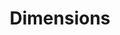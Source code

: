 ---
layout: default
bigquery: https://console.cloud.google.com/bigquery?p=covid-19-dimensions-ai&page=table&d=data&t=publications
contributors: Digital Science, https://www.digital-science.com/
cost: Free for personal, non-commercial use.
description: Dimensions contains more than 100 million publications, ranging from
  articles published in scholarly journals, books and book chapters, to preprints
  and conference proceedings. All publications are contextualized with linked data
  sets, funding, publications, patents, clinical trials, and policy documents. You
  can also view associated categories, funders, institutions, and researcher profiles.
documentation: https://docs.dimensions.ai/bigquery/index.html
last_edit: 04/10/2022, 04:52:27
location: https://www.dimensions.ai/products/free/
maintained_by: Digital Science, https://www.digital-science.com/
schema_fields:
- date
- type
- supporting_grant_ids
- research_org_cities
- original_abstract
- patent_ids
- inventor_names
- funding_gbp
- investigators
- granted_date
- labels
- category_icrp_cso
- ipcr
- family_members_ids
- title
- authors
- id
- publication_date
- proceedings_title
- category_icrp_ct
- clinical_trial_ids
- volume
- end_year
- citations
- repository_name
- links
- funding_cny
- category_bra
- journal_lists
- research_org_state_names
- embargo_date
- grant_number
- funder_org_acronyms
- research_org_state_codes
- funding_usd
- funding_details
- funder_org_cities
- funder_countries
- application_number
- category_hrcs_hc
- category_rcdc
- pmid
- mesh_terms
- concepts
- acronym
- funder_orgs
- priority_date
- registry
- issue
- created_date
- citation_string
- mesh_headings
- kind
- category_sdg
- original_assignee
- cited_by_ids
- foa_number
- research_orgs
- description
- assignee_orgs
- altmetrics
- publication_year
- researcher_ids
- original_assignee_countries
- family_count
- resulting_publication_doi
- subtitles
- family_id
- editors
- gender
- filing_status
- publisher
- category_hra
- start_year
- category_uoa
- email_address
- funding_nzd
- funding_eur
- associated_grant_ids
- arxiv_id
- metrics
- active_years
- assignee_countries
- current_assignee_countries
- language
- date_imported_gbq
- funding_chf
- reference_ids
- pages
- conditions
- types
- category_hrcs_rac
- year
- funding_cad
- start_date
- legal_status
- research_org_countries
- category_for
- abstract
- filing_date
- date_normal
- cpc
- resulting_publication_ids
- expiration_date
- repository_url
- date_print
- associated_publication_pmid
- original_title
- publication_ids
- external_ids
- current_assignee_orgs
- status
- legal_events
- funder_org
- associated_publication_doi
- categories
- wikipedia_url
- granted_year
- conference
- funding_aud
- funding_amount
- organisation_details
- funder_org_state_codes
- repository_id
- funder_org_countries
- acronyms
- priority_year
- license
- funding_jpy
- current_assignee
- associated_publication_arxiv_id
- research_org_country_names
- jurisdiction
- end_date
- filing_year
- book_series_title
- isbn
- open_access_categories
- established
- brief_title
- relationships
- research_org_city_names
- doi
- name
- citations_count
- linkout
- address
- date_modified
- acknowledgements
- date_online
- source_id
- parent_id
- date_inserted
- funding_currency
- expiration_year
- interventions
- pmcid
- associated_publication_id
- journal
- original_assignee_orgs
- open_access_categories_v2
- book_title
- aliases
- eisbn
- phase
shortname: dimensions
tags:
- scholarly literature
- patents
- funding
- clinical trials
- academic profiles
terms_of_use: 'Use of both the Dimensions COVID-19 dataset and full Dimensions dataset
  are subject to the Dimensions Terms of use: https://www.dimensions.ai/policies-terms-legal '
title: Dimensions
uuid: dcff88bd-fe6b-4fdb-8159-809bf9d7bc1c
---